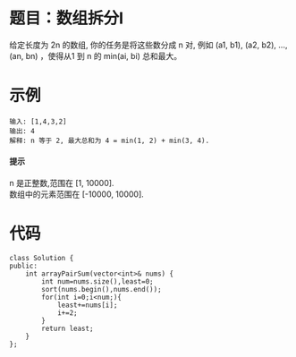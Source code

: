 # 题目：数组拆分Ⅰ
给定长度为 2n 的数组, 你的任务是将这些数分成 n 对, 例如 (a1, b1), (a2, b2), ..., (an, bn) ，使得从1 到 n 的 min(ai, bi) 总和最大。

# 示例
```
输入: [1,4,3,2]
输出: 4
解释: n 等于 2, 最大总和为 4 = min(1, 2) + min(3, 4).
```
#### 提示
n 是正整数,范围在 [1, 10000].  
数组中的元素范围在 [-10000, 10000].

# 代码
```
class Solution {
public:
    int arrayPairSum(vector<int>& nums) {
        int num=nums.size(),least=0;
        sort(nums.begin(),nums.end());
        for(int i=0;i<num;){
            least+=nums[i];
            i+=2;
        }
        return least;
    }
};
```
